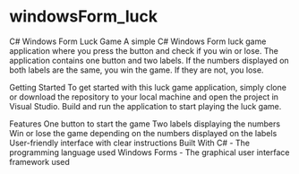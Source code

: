 # windowsForm_luck

C# Windows Form Luck Game
A simple C# Windows Form luck game application where you press the button and check if you win or lose. The application contains one button and two labels. If the numbers displayed on both labels are the same, you win the game. If they are not, you lose.

Getting Started
To get started with this luck game application, simply clone or download the repository to your local machine and open the project in Visual Studio. Build and run the application to start playing the luck game.

Features
One button to start the game
Two labels displaying the numbers
Win or lose the game depending on the numbers displayed on the labels
User-friendly interface with clear instructions
Built With
C# - The programming language used
Windows Forms - The graphical user interface framework used
